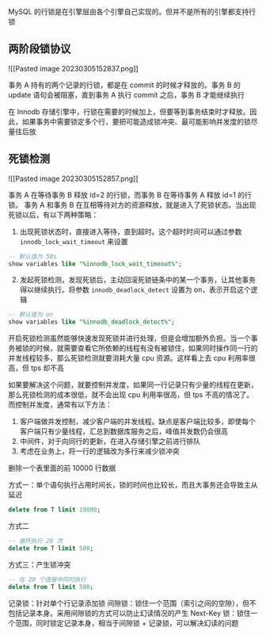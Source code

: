 MySQL 的行锁是在引擎层由各个引擎自己实现的。但并不是所有的引擎都支持行锁

## 两阶段锁协议

![[Pasted image 20230305152837.png]]

事务 A 持有的两个记录的行锁，都是在 commit 的时候才释放的。事务 B 的 update 语句会被阻塞，直到事务 A 执行 commit 之后，事务 B 才能继续执行

在 Innodb 存储引擎中，行锁在需要的时候加上，但要等到事务结束时才释放。因此，如果事务中需要锁定多个行，要把可能造成锁冲突、最可能影响并发度的锁尽量往后放

## 死锁检测

![[Pasted image 20230305152857.png]]

事务 A 在等待事务 B 释放 id=2 的行锁，而事务 B 在等待事务 A 释放 id=1 的行锁。 事务 A 和事务 B 在互相等待对方的资源释放，就是进入了死锁状态。当出现死锁以后，有以下两种策略：

1.  出现死锁状态时，直接进入等待，直到超时。这个超时时间可以通过参数 `innodb_lock_wait_timeout` 来设置

```sql
-- 默认值为 50s
show variables like "%innodb_lock_wait_timeout%";
```

2.  发起死锁检测，发现死锁后，主动回滚死锁链条中的某一个事务，让其他事务得以继续执行。将参数 `innodb_deadlock_detect` 设置为 on，表示开启这个逻辑

```sql
-- 默认值为 on
show variables like "%innodb_deadlock_detect%";
```

开启死锁检测虽然能够快速发现死锁并进行处理，但是会增加额外负担。当一个事务被锁的时候，就需要查看它所依赖的线程有没有被锁住，如果同时操作同一行的并发线程较多，那么死锁检测就要消耗大量 cpu 资源。这样看上去 cpu 利用率很高，但 tps 却不高

如果要解决这个问题，就要控制并发度，如果同一行记录只有少量的线程在更新，那么死锁检测的成本很低，就不会出现 cpu 利用率很高，但 tps 不高的情况了。而控制并发度，通常有以下方法：

1.  客户端做并发控制，减少客户端的并发线程。缺点是客户端比较多，即使每个客户端只有少量线程，汇总到数据库服务之后，峰值并发数仍会很高
2.  中间件，对于向同行的更新，在进入存储引擎之前进行排队
3.  考虑在业务上，将一行的逻辑改为多行来减少锁冲突

删除一个表里面的前 10000 行数据

方式一：单个语句执行占用时间长，锁的时间也比较长，而且大事务还会导致主从延迟

```sql
delete from T limit 10000;
```

方式二

```sql
-- 循环执行 20 次
delete from T limit 500;
```

方式三：产生锁冲突

```sql
-- 在 20 个连接中同时执行
delete from T limit 500;
```

记录锁：针对单个行记录添加锁
间隙锁：锁住一个范围（索引之间的空隙），但不包括记录本身。采用间隙锁的方式可以防止幻读情况的产生
Next-Key 锁：锁住一个范围，同时锁定记录本身，相当于间隙锁 + 记录锁，可以解决幻读的问题